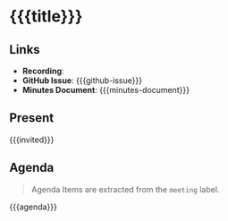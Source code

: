 # {{{title}}}

## Links

* **Recording**:  
* **GitHub Issue**: {{{github-issue}}}
* **Minutes Document**: {{{minutes-document}}}

## Present

{{{invited}}}

## Agenda

> Agenda Items are extracted from the `meeting` label.

{{{agenda}}}

